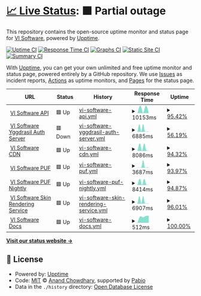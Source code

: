 # [📈 Live Status](https://status.visoftware.tech): <!--live status--> **🟧 Partial outage**

This repository contains the open-source uptime monitor and status page for [VI Software](https://visoftware.tech), powered by [Upptime](https://github.com/upptime/upptime).

[![Uptime CI](https://github.com/VI-Software/launcher-status/workflows/Uptime%20CI/badge.svg)](https://github.com/VI-Software/launcher-status/actions?query=workflow%3A%22Uptime+CI%22)
[![Response Time CI](https://github.com/VI-Software/launcher-status/workflows/Response%20Time%20CI/badge.svg)](https://github.com/VI-Software/launcher-status/actions?query=workflow%3A%22Response+Time+CI%22)
[![Graphs CI](https://github.com/VI-Software/launcher-status/workflows/Graphs%20CI/badge.svg)](https://github.com/VI-Software/launcher-status/actions?query=workflow%3A%22Graphs+CI%22)
[![Static Site CI](https://github.com/VI-Software/launcher-status/workflows/Static%20Site%20CI/badge.svg)](https://github.com/VI-Software/launcher-status/actions?query=workflow%3A%22Static+Site+CI%22)
[![Summary CI](https://github.com/VI-Software/launcher-status/workflows/Summary%20CI/badge.svg)](https://github.com/VI-Software/launcher-status/actions?query=workflow%3A%22Summary+CI%22)

With [Upptime](https://upptime.js.org), you can get your own unlimited and free uptime monitor and status page, powered entirely by a GitHub repository. We use [Issues](https://github.com/VI-Software/launcher-status/issues) as incident reports, [Actions](https://github.com/VI-Software/launcher-status/actions) as uptime monitors, and [Pages](https://status.visoftware.tech) for the status page.

<!--start: status pages-->
<!-- This summary is generated by Upptime (https://github.com/upptime/upptime) -->
<!-- Do not edit this manually, your changes will be overwritten -->
<!-- prettier-ignore -->
| URL | Status | History | Response Time | Uptime |
| --- | ------ | ------- | ------------- | ------ |
| <img alt="" src="https://icons.duckduckgo.com/ip3/api.visoftware.tech.ico" height="13"> [VI Software API](https://api.visoftware.tech/services/servers) | 🟩 Up | [vi-software-api.yml](https://github.com/VI-Software/status/commits/HEAD/history/vi-software-api.yml) | <details><summary><img alt="Response time graph" src="./graphs/vi-software-api/response-time-week.png" height="20"> 10153ms</summary><br><a href="https://status.visoftware.tech/history/vi-software-api"><img alt="Response time 10153" src="https://img.shields.io/endpoint?url=https%3A%2F%2Fraw.githubusercontent.com%2FVI-Software%2Fstatus%2FHEAD%2Fapi%2Fvi-software-api%2Fresponse-time.json"></a><br><a href="https://status.visoftware.tech/history/vi-software-api"><img alt="24-hour response time 10153" src="https://img.shields.io/endpoint?url=https%3A%2F%2Fraw.githubusercontent.com%2FVI-Software%2Fstatus%2FHEAD%2Fapi%2Fvi-software-api%2Fresponse-time-day.json"></a><br><a href="https://status.visoftware.tech/history/vi-software-api"><img alt="7-day response time 10153" src="https://img.shields.io/endpoint?url=https%3A%2F%2Fraw.githubusercontent.com%2FVI-Software%2Fstatus%2FHEAD%2Fapi%2Fvi-software-api%2Fresponse-time-week.json"></a><br><a href="https://status.visoftware.tech/history/vi-software-api"><img alt="30-day response time 10153" src="https://img.shields.io/endpoint?url=https%3A%2F%2Fraw.githubusercontent.com%2FVI-Software%2Fstatus%2FHEAD%2Fapi%2Fvi-software-api%2Fresponse-time-month.json"></a><br><a href="https://status.visoftware.tech/history/vi-software-api"><img alt="1-year response time 10153" src="https://img.shields.io/endpoint?url=https%3A%2F%2Fraw.githubusercontent.com%2FVI-Software%2Fstatus%2FHEAD%2Fapi%2Fvi-software-api%2Fresponse-time-year.json"></a></details> | <details><summary><a href="https://status.visoftware.tech/history/vi-software-api">95.42%</a></summary><a href="https://status.visoftware.tech/history/vi-software-api"><img alt="All-time uptime 95.42%" src="https://img.shields.io/endpoint?url=https%3A%2F%2Fraw.githubusercontent.com%2FVI-Software%2Fstatus%2FHEAD%2Fapi%2Fvi-software-api%2Fuptime.json"></a><br><a href="https://status.visoftware.tech/history/vi-software-api"><img alt="24-hour uptime 95.42%" src="https://img.shields.io/endpoint?url=https%3A%2F%2Fraw.githubusercontent.com%2FVI-Software%2Fstatus%2FHEAD%2Fapi%2Fvi-software-api%2Fuptime-day.json"></a><br><a href="https://status.visoftware.tech/history/vi-software-api"><img alt="7-day uptime 95.42%" src="https://img.shields.io/endpoint?url=https%3A%2F%2Fraw.githubusercontent.com%2FVI-Software%2Fstatus%2FHEAD%2Fapi%2Fvi-software-api%2Fuptime-week.json"></a><br><a href="https://status.visoftware.tech/history/vi-software-api"><img alt="30-day uptime 95.42%" src="https://img.shields.io/endpoint?url=https%3A%2F%2Fraw.githubusercontent.com%2FVI-Software%2Fstatus%2FHEAD%2Fapi%2Fvi-software-api%2Fuptime-month.json"></a><br><a href="https://status.visoftware.tech/history/vi-software-api"><img alt="1-year uptime 95.42%" src="https://img.shields.io/endpoint?url=https%3A%2F%2Fraw.githubusercontent.com%2FVI-Software%2Fstatus%2FHEAD%2Fapi%2Fvi-software-api%2Fuptime-year.json"></a></details>
| <img alt="" src="https://icons.duckduckgo.com/ip3/authserver.visoftware.tech.ico" height="13"> [VI Software Yggdrasil Auth Server](https://authserver.visoftware.tech) | 🟥 Down | [vi-software-yggdrasil-auth-server.yml](https://github.com/VI-Software/status/commits/HEAD/history/vi-software-yggdrasil-auth-server.yml) | <details><summary><img alt="Response time graph" src="./graphs/vi-software-yggdrasil-auth-server/response-time-week.png" height="20"> 6885ms</summary><br><a href="https://status.visoftware.tech/history/vi-software-yggdrasil-auth-server"><img alt="Response time 6885" src="https://img.shields.io/endpoint?url=https%3A%2F%2Fraw.githubusercontent.com%2FVI-Software%2Fstatus%2FHEAD%2Fapi%2Fvi-software-yggdrasil-auth-server%2Fresponse-time.json"></a><br><a href="https://status.visoftware.tech/history/vi-software-yggdrasil-auth-server"><img alt="24-hour response time 6885" src="https://img.shields.io/endpoint?url=https%3A%2F%2Fraw.githubusercontent.com%2FVI-Software%2Fstatus%2FHEAD%2Fapi%2Fvi-software-yggdrasil-auth-server%2Fresponse-time-day.json"></a><br><a href="https://status.visoftware.tech/history/vi-software-yggdrasil-auth-server"><img alt="7-day response time 6885" src="https://img.shields.io/endpoint?url=https%3A%2F%2Fraw.githubusercontent.com%2FVI-Software%2Fstatus%2FHEAD%2Fapi%2Fvi-software-yggdrasil-auth-server%2Fresponse-time-week.json"></a><br><a href="https://status.visoftware.tech/history/vi-software-yggdrasil-auth-server"><img alt="30-day response time 6885" src="https://img.shields.io/endpoint?url=https%3A%2F%2Fraw.githubusercontent.com%2FVI-Software%2Fstatus%2FHEAD%2Fapi%2Fvi-software-yggdrasil-auth-server%2Fresponse-time-month.json"></a><br><a href="https://status.visoftware.tech/history/vi-software-yggdrasil-auth-server"><img alt="1-year response time 6885" src="https://img.shields.io/endpoint?url=https%3A%2F%2Fraw.githubusercontent.com%2FVI-Software%2Fstatus%2FHEAD%2Fapi%2Fvi-software-yggdrasil-auth-server%2Fresponse-time-year.json"></a></details> | <details><summary><a href="https://status.visoftware.tech/history/vi-software-yggdrasil-auth-server">56.19%</a></summary><a href="https://status.visoftware.tech/history/vi-software-yggdrasil-auth-server"><img alt="All-time uptime 56.19%" src="https://img.shields.io/endpoint?url=https%3A%2F%2Fraw.githubusercontent.com%2FVI-Software%2Fstatus%2FHEAD%2Fapi%2Fvi-software-yggdrasil-auth-server%2Fuptime.json"></a><br><a href="https://status.visoftware.tech/history/vi-software-yggdrasil-auth-server"><img alt="24-hour uptime 56.19%" src="https://img.shields.io/endpoint?url=https%3A%2F%2Fraw.githubusercontent.com%2FVI-Software%2Fstatus%2FHEAD%2Fapi%2Fvi-software-yggdrasil-auth-server%2Fuptime-day.json"></a><br><a href="https://status.visoftware.tech/history/vi-software-yggdrasil-auth-server"><img alt="7-day uptime 56.19%" src="https://img.shields.io/endpoint?url=https%3A%2F%2Fraw.githubusercontent.com%2FVI-Software%2Fstatus%2FHEAD%2Fapi%2Fvi-software-yggdrasil-auth-server%2Fuptime-week.json"></a><br><a href="https://status.visoftware.tech/history/vi-software-yggdrasil-auth-server"><img alt="30-day uptime 56.19%" src="https://img.shields.io/endpoint?url=https%3A%2F%2Fraw.githubusercontent.com%2FVI-Software%2Fstatus%2FHEAD%2Fapi%2Fvi-software-yggdrasil-auth-server%2Fuptime-month.json"></a><br><a href="https://status.visoftware.tech/history/vi-software-yggdrasil-auth-server"><img alt="1-year uptime 56.19%" src="https://img.shields.io/endpoint?url=https%3A%2F%2Fraw.githubusercontent.com%2FVI-Software%2Fstatus%2FHEAD%2Fapi%2Fvi-software-yggdrasil-auth-server%2Fuptime-year.json"></a></details>
| <img alt="" src="https://icons.duckduckgo.com/ip3/cdn.visoftware.tech.ico" height="13"> [VI Software CDN](https://cdn.visoftware.tech) | 🟩 Up | [vi-software-cdn.yml](https://github.com/VI-Software/status/commits/HEAD/history/vi-software-cdn.yml) | <details><summary><img alt="Response time graph" src="./graphs/vi-software-cdn/response-time-week.png" height="20"> 8086ms</summary><br><a href="https://status.visoftware.tech/history/vi-software-cdn"><img alt="Response time 8086" src="https://img.shields.io/endpoint?url=https%3A%2F%2Fraw.githubusercontent.com%2FVI-Software%2Fstatus%2FHEAD%2Fapi%2Fvi-software-cdn%2Fresponse-time.json"></a><br><a href="https://status.visoftware.tech/history/vi-software-cdn"><img alt="24-hour response time 8086" src="https://img.shields.io/endpoint?url=https%3A%2F%2Fraw.githubusercontent.com%2FVI-Software%2Fstatus%2FHEAD%2Fapi%2Fvi-software-cdn%2Fresponse-time-day.json"></a><br><a href="https://status.visoftware.tech/history/vi-software-cdn"><img alt="7-day response time 8086" src="https://img.shields.io/endpoint?url=https%3A%2F%2Fraw.githubusercontent.com%2FVI-Software%2Fstatus%2FHEAD%2Fapi%2Fvi-software-cdn%2Fresponse-time-week.json"></a><br><a href="https://status.visoftware.tech/history/vi-software-cdn"><img alt="30-day response time 8086" src="https://img.shields.io/endpoint?url=https%3A%2F%2Fraw.githubusercontent.com%2FVI-Software%2Fstatus%2FHEAD%2Fapi%2Fvi-software-cdn%2Fresponse-time-month.json"></a><br><a href="https://status.visoftware.tech/history/vi-software-cdn"><img alt="1-year response time 8086" src="https://img.shields.io/endpoint?url=https%3A%2F%2Fraw.githubusercontent.com%2FVI-Software%2Fstatus%2FHEAD%2Fapi%2Fvi-software-cdn%2Fresponse-time-year.json"></a></details> | <details><summary><a href="https://status.visoftware.tech/history/vi-software-cdn">94.32%</a></summary><a href="https://status.visoftware.tech/history/vi-software-cdn"><img alt="All-time uptime 94.32%" src="https://img.shields.io/endpoint?url=https%3A%2F%2Fraw.githubusercontent.com%2FVI-Software%2Fstatus%2FHEAD%2Fapi%2Fvi-software-cdn%2Fuptime.json"></a><br><a href="https://status.visoftware.tech/history/vi-software-cdn"><img alt="24-hour uptime 94.32%" src="https://img.shields.io/endpoint?url=https%3A%2F%2Fraw.githubusercontent.com%2FVI-Software%2Fstatus%2FHEAD%2Fapi%2Fvi-software-cdn%2Fuptime-day.json"></a><br><a href="https://status.visoftware.tech/history/vi-software-cdn"><img alt="7-day uptime 94.32%" src="https://img.shields.io/endpoint?url=https%3A%2F%2Fraw.githubusercontent.com%2FVI-Software%2Fstatus%2FHEAD%2Fapi%2Fvi-software-cdn%2Fuptime-week.json"></a><br><a href="https://status.visoftware.tech/history/vi-software-cdn"><img alt="30-day uptime 94.32%" src="https://img.shields.io/endpoint?url=https%3A%2F%2Fraw.githubusercontent.com%2FVI-Software%2Fstatus%2FHEAD%2Fapi%2Fvi-software-cdn%2Fuptime-month.json"></a><br><a href="https://status.visoftware.tech/history/vi-software-cdn"><img alt="1-year uptime 94.32%" src="https://img.shields.io/endpoint?url=https%3A%2F%2Fraw.githubusercontent.com%2FVI-Software%2Fstatus%2FHEAD%2Fapi%2Fvi-software-cdn%2Fuptime-year.json"></a></details>
| <img alt="" src="https://icons.duckduckgo.com/ip3/puf.visoftware.tech.ico" height="13"> [VI Software PUF](https://puf.visoftware.tech) | 🟩 Up | [vi-software-puf.yml](https://github.com/VI-Software/status/commits/HEAD/history/vi-software-puf.yml) | <details><summary><img alt="Response time graph" src="./graphs/vi-software-puf/response-time-week.png" height="20"> 3687ms</summary><br><a href="https://status.visoftware.tech/history/vi-software-puf"><img alt="Response time 3687" src="https://img.shields.io/endpoint?url=https%3A%2F%2Fraw.githubusercontent.com%2FVI-Software%2Fstatus%2FHEAD%2Fapi%2Fvi-software-puf%2Fresponse-time.json"></a><br><a href="https://status.visoftware.tech/history/vi-software-puf"><img alt="24-hour response time 3687" src="https://img.shields.io/endpoint?url=https%3A%2F%2Fraw.githubusercontent.com%2FVI-Software%2Fstatus%2FHEAD%2Fapi%2Fvi-software-puf%2Fresponse-time-day.json"></a><br><a href="https://status.visoftware.tech/history/vi-software-puf"><img alt="7-day response time 3687" src="https://img.shields.io/endpoint?url=https%3A%2F%2Fraw.githubusercontent.com%2FVI-Software%2Fstatus%2FHEAD%2Fapi%2Fvi-software-puf%2Fresponse-time-week.json"></a><br><a href="https://status.visoftware.tech/history/vi-software-puf"><img alt="30-day response time 3687" src="https://img.shields.io/endpoint?url=https%3A%2F%2Fraw.githubusercontent.com%2FVI-Software%2Fstatus%2FHEAD%2Fapi%2Fvi-software-puf%2Fresponse-time-month.json"></a><br><a href="https://status.visoftware.tech/history/vi-software-puf"><img alt="1-year response time 3687" src="https://img.shields.io/endpoint?url=https%3A%2F%2Fraw.githubusercontent.com%2FVI-Software%2Fstatus%2FHEAD%2Fapi%2Fvi-software-puf%2Fresponse-time-year.json"></a></details> | <details><summary><a href="https://status.visoftware.tech/history/vi-software-puf">93.97%</a></summary><a href="https://status.visoftware.tech/history/vi-software-puf"><img alt="All-time uptime 93.97%" src="https://img.shields.io/endpoint?url=https%3A%2F%2Fraw.githubusercontent.com%2FVI-Software%2Fstatus%2FHEAD%2Fapi%2Fvi-software-puf%2Fuptime.json"></a><br><a href="https://status.visoftware.tech/history/vi-software-puf"><img alt="24-hour uptime 93.97%" src="https://img.shields.io/endpoint?url=https%3A%2F%2Fraw.githubusercontent.com%2FVI-Software%2Fstatus%2FHEAD%2Fapi%2Fvi-software-puf%2Fuptime-day.json"></a><br><a href="https://status.visoftware.tech/history/vi-software-puf"><img alt="7-day uptime 93.97%" src="https://img.shields.io/endpoint?url=https%3A%2F%2Fraw.githubusercontent.com%2FVI-Software%2Fstatus%2FHEAD%2Fapi%2Fvi-software-puf%2Fuptime-week.json"></a><br><a href="https://status.visoftware.tech/history/vi-software-puf"><img alt="30-day uptime 93.97%" src="https://img.shields.io/endpoint?url=https%3A%2F%2Fraw.githubusercontent.com%2FVI-Software%2Fstatus%2FHEAD%2Fapi%2Fvi-software-puf%2Fuptime-month.json"></a><br><a href="https://status.visoftware.tech/history/vi-software-puf"><img alt="1-year uptime 93.97%" src="https://img.shields.io/endpoint?url=https%3A%2F%2Fraw.githubusercontent.com%2FVI-Software%2Fstatus%2FHEAD%2Fapi%2Fvi-software-puf%2Fuptime-year.json"></a></details>
| <img alt="" src="https://icons.duckduckgo.com/ip3/nightly-puf.visoftware.tech.ico" height="13"> [VI Software PUF Nightly](https://nightly-puf.visoftware.tech) | 🟩 Up | [vi-software-puf-nightly.yml](https://github.com/VI-Software/status/commits/HEAD/history/vi-software-puf-nightly.yml) | <details><summary><img alt="Response time graph" src="./graphs/vi-software-puf-nightly/response-time-week.png" height="20"> 8414ms</summary><br><a href="https://status.visoftware.tech/history/vi-software-puf-nightly"><img alt="Response time 8414" src="https://img.shields.io/endpoint?url=https%3A%2F%2Fraw.githubusercontent.com%2FVI-Software%2Fstatus%2FHEAD%2Fapi%2Fvi-software-puf-nightly%2Fresponse-time.json"></a><br><a href="https://status.visoftware.tech/history/vi-software-puf-nightly"><img alt="24-hour response time 8414" src="https://img.shields.io/endpoint?url=https%3A%2F%2Fraw.githubusercontent.com%2FVI-Software%2Fstatus%2FHEAD%2Fapi%2Fvi-software-puf-nightly%2Fresponse-time-day.json"></a><br><a href="https://status.visoftware.tech/history/vi-software-puf-nightly"><img alt="7-day response time 8414" src="https://img.shields.io/endpoint?url=https%3A%2F%2Fraw.githubusercontent.com%2FVI-Software%2Fstatus%2FHEAD%2Fapi%2Fvi-software-puf-nightly%2Fresponse-time-week.json"></a><br><a href="https://status.visoftware.tech/history/vi-software-puf-nightly"><img alt="30-day response time 8414" src="https://img.shields.io/endpoint?url=https%3A%2F%2Fraw.githubusercontent.com%2FVI-Software%2Fstatus%2FHEAD%2Fapi%2Fvi-software-puf-nightly%2Fresponse-time-month.json"></a><br><a href="https://status.visoftware.tech/history/vi-software-puf-nightly"><img alt="1-year response time 8414" src="https://img.shields.io/endpoint?url=https%3A%2F%2Fraw.githubusercontent.com%2FVI-Software%2Fstatus%2FHEAD%2Fapi%2Fvi-software-puf-nightly%2Fresponse-time-year.json"></a></details> | <details><summary><a href="https://status.visoftware.tech/history/vi-software-puf-nightly">94.87%</a></summary><a href="https://status.visoftware.tech/history/vi-software-puf-nightly"><img alt="All-time uptime 94.87%" src="https://img.shields.io/endpoint?url=https%3A%2F%2Fraw.githubusercontent.com%2FVI-Software%2Fstatus%2FHEAD%2Fapi%2Fvi-software-puf-nightly%2Fuptime.json"></a><br><a href="https://status.visoftware.tech/history/vi-software-puf-nightly"><img alt="24-hour uptime 94.87%" src="https://img.shields.io/endpoint?url=https%3A%2F%2Fraw.githubusercontent.com%2FVI-Software%2Fstatus%2FHEAD%2Fapi%2Fvi-software-puf-nightly%2Fuptime-day.json"></a><br><a href="https://status.visoftware.tech/history/vi-software-puf-nightly"><img alt="7-day uptime 94.87%" src="https://img.shields.io/endpoint?url=https%3A%2F%2Fraw.githubusercontent.com%2FVI-Software%2Fstatus%2FHEAD%2Fapi%2Fvi-software-puf-nightly%2Fuptime-week.json"></a><br><a href="https://status.visoftware.tech/history/vi-software-puf-nightly"><img alt="30-day uptime 94.87%" src="https://img.shields.io/endpoint?url=https%3A%2F%2Fraw.githubusercontent.com%2FVI-Software%2Fstatus%2FHEAD%2Fapi%2Fvi-software-puf-nightly%2Fuptime-month.json"></a><br><a href="https://status.visoftware.tech/history/vi-software-puf-nightly"><img alt="1-year uptime 94.87%" src="https://img.shields.io/endpoint?url=https%3A%2F%2Fraw.githubusercontent.com%2FVI-Software%2Fstatus%2FHEAD%2Fapi%2Fvi-software-puf-nightly%2Fuptime-year.json"></a></details>
| <img alt="" src="https://icons.duckduckgo.com/ip3/skins.visoftware.tech.ico" height="13"> [VI Software Skin Rendering Service](https://skins.visoftware.tech) | 🟩 Up | [vi-software-skin-rendering-service.yml](https://github.com/VI-Software/status/commits/HEAD/history/vi-software-skin-rendering-service.yml) | <details><summary><img alt="Response time graph" src="./graphs/vi-software-skin-rendering-service/response-time-week.png" height="20"> 6907ms</summary><br><a href="https://status.visoftware.tech/history/vi-software-skin-rendering-service"><img alt="Response time 6907" src="https://img.shields.io/endpoint?url=https%3A%2F%2Fraw.githubusercontent.com%2FVI-Software%2Fstatus%2FHEAD%2Fapi%2Fvi-software-skin-rendering-service%2Fresponse-time.json"></a><br><a href="https://status.visoftware.tech/history/vi-software-skin-rendering-service"><img alt="24-hour response time 6907" src="https://img.shields.io/endpoint?url=https%3A%2F%2Fraw.githubusercontent.com%2FVI-Software%2Fstatus%2FHEAD%2Fapi%2Fvi-software-skin-rendering-service%2Fresponse-time-day.json"></a><br><a href="https://status.visoftware.tech/history/vi-software-skin-rendering-service"><img alt="7-day response time 6907" src="https://img.shields.io/endpoint?url=https%3A%2F%2Fraw.githubusercontent.com%2FVI-Software%2Fstatus%2FHEAD%2Fapi%2Fvi-software-skin-rendering-service%2Fresponse-time-week.json"></a><br><a href="https://status.visoftware.tech/history/vi-software-skin-rendering-service"><img alt="30-day response time 6907" src="https://img.shields.io/endpoint?url=https%3A%2F%2Fraw.githubusercontent.com%2FVI-Software%2Fstatus%2FHEAD%2Fapi%2Fvi-software-skin-rendering-service%2Fresponse-time-month.json"></a><br><a href="https://status.visoftware.tech/history/vi-software-skin-rendering-service"><img alt="1-year response time 6907" src="https://img.shields.io/endpoint?url=https%3A%2F%2Fraw.githubusercontent.com%2FVI-Software%2Fstatus%2FHEAD%2Fapi%2Fvi-software-skin-rendering-service%2Fresponse-time-year.json"></a></details> | <details><summary><a href="https://status.visoftware.tech/history/vi-software-skin-rendering-service">96.01%</a></summary><a href="https://status.visoftware.tech/history/vi-software-skin-rendering-service"><img alt="All-time uptime 96.01%" src="https://img.shields.io/endpoint?url=https%3A%2F%2Fraw.githubusercontent.com%2FVI-Software%2Fstatus%2FHEAD%2Fapi%2Fvi-software-skin-rendering-service%2Fuptime.json"></a><br><a href="https://status.visoftware.tech/history/vi-software-skin-rendering-service"><img alt="24-hour uptime 96.01%" src="https://img.shields.io/endpoint?url=https%3A%2F%2Fraw.githubusercontent.com%2FVI-Software%2Fstatus%2FHEAD%2Fapi%2Fvi-software-skin-rendering-service%2Fuptime-day.json"></a><br><a href="https://status.visoftware.tech/history/vi-software-skin-rendering-service"><img alt="7-day uptime 96.01%" src="https://img.shields.io/endpoint?url=https%3A%2F%2Fraw.githubusercontent.com%2FVI-Software%2Fstatus%2FHEAD%2Fapi%2Fvi-software-skin-rendering-service%2Fuptime-week.json"></a><br><a href="https://status.visoftware.tech/history/vi-software-skin-rendering-service"><img alt="30-day uptime 96.01%" src="https://img.shields.io/endpoint?url=https%3A%2F%2Fraw.githubusercontent.com%2FVI-Software%2Fstatus%2FHEAD%2Fapi%2Fvi-software-skin-rendering-service%2Fuptime-month.json"></a><br><a href="https://status.visoftware.tech/history/vi-software-skin-rendering-service"><img alt="1-year uptime 96.01%" src="https://img.shields.io/endpoint?url=https%3A%2F%2Fraw.githubusercontent.com%2FVI-Software%2Fstatus%2FHEAD%2Fapi%2Fvi-software-skin-rendering-service%2Fuptime-year.json"></a></details>
| <img alt="" src="https://icons.duckduckgo.com/ip3/docs.visoftware.tech.ico" height="13"> [VI Software Docs](https://docs.visoftware.tech) | 🟩 Up | [vi-software-docs.yml](https://github.com/VI-Software/status/commits/HEAD/history/vi-software-docs.yml) | <details><summary><img alt="Response time graph" src="./graphs/vi-software-docs/response-time-week.png" height="20"> 512ms</summary><br><a href="https://status.visoftware.tech/history/vi-software-docs"><img alt="Response time 512" src="https://img.shields.io/endpoint?url=https%3A%2F%2Fraw.githubusercontent.com%2FVI-Software%2Fstatus%2FHEAD%2Fapi%2Fvi-software-docs%2Fresponse-time.json"></a><br><a href="https://status.visoftware.tech/history/vi-software-docs"><img alt="24-hour response time 512" src="https://img.shields.io/endpoint?url=https%3A%2F%2Fraw.githubusercontent.com%2FVI-Software%2Fstatus%2FHEAD%2Fapi%2Fvi-software-docs%2Fresponse-time-day.json"></a><br><a href="https://status.visoftware.tech/history/vi-software-docs"><img alt="7-day response time 512" src="https://img.shields.io/endpoint?url=https%3A%2F%2Fraw.githubusercontent.com%2FVI-Software%2Fstatus%2FHEAD%2Fapi%2Fvi-software-docs%2Fresponse-time-week.json"></a><br><a href="https://status.visoftware.tech/history/vi-software-docs"><img alt="30-day response time 512" src="https://img.shields.io/endpoint?url=https%3A%2F%2Fraw.githubusercontent.com%2FVI-Software%2Fstatus%2FHEAD%2Fapi%2Fvi-software-docs%2Fresponse-time-month.json"></a><br><a href="https://status.visoftware.tech/history/vi-software-docs"><img alt="1-year response time 512" src="https://img.shields.io/endpoint?url=https%3A%2F%2Fraw.githubusercontent.com%2FVI-Software%2Fstatus%2FHEAD%2Fapi%2Fvi-software-docs%2Fresponse-time-year.json"></a></details> | <details><summary><a href="https://status.visoftware.tech/history/vi-software-docs">100.00%</a></summary><a href="https://status.visoftware.tech/history/vi-software-docs"><img alt="All-time uptime 100.00%" src="https://img.shields.io/endpoint?url=https%3A%2F%2Fraw.githubusercontent.com%2FVI-Software%2Fstatus%2FHEAD%2Fapi%2Fvi-software-docs%2Fuptime.json"></a><br><a href="https://status.visoftware.tech/history/vi-software-docs"><img alt="24-hour uptime 100.00%" src="https://img.shields.io/endpoint?url=https%3A%2F%2Fraw.githubusercontent.com%2FVI-Software%2Fstatus%2FHEAD%2Fapi%2Fvi-software-docs%2Fuptime-day.json"></a><br><a href="https://status.visoftware.tech/history/vi-software-docs"><img alt="7-day uptime 100.00%" src="https://img.shields.io/endpoint?url=https%3A%2F%2Fraw.githubusercontent.com%2FVI-Software%2Fstatus%2FHEAD%2Fapi%2Fvi-software-docs%2Fuptime-week.json"></a><br><a href="https://status.visoftware.tech/history/vi-software-docs"><img alt="30-day uptime 100.00%" src="https://img.shields.io/endpoint?url=https%3A%2F%2Fraw.githubusercontent.com%2FVI-Software%2Fstatus%2FHEAD%2Fapi%2Fvi-software-docs%2Fuptime-month.json"></a><br><a href="https://status.visoftware.tech/history/vi-software-docs"><img alt="1-year uptime 100.00%" src="https://img.shields.io/endpoint?url=https%3A%2F%2Fraw.githubusercontent.com%2FVI-Software%2Fstatus%2FHEAD%2Fapi%2Fvi-software-docs%2Fuptime-year.json"></a></details>

<!--end: status pages-->

[**Visit our status website →**](https://status.visoftware.tech)

## 📄 License

- Powered by: [Upptime](https://github.com/upptime/upptime)
- Code: [MIT](./LICENSE) © [Anand Chowdhary](https://anandchowdhary.com), supported by [Pabio](https://pabio.com)
- Data in the `./history` directory: [Open Database License](https://opendatacommons.org/licenses/odbl/1-0/)
